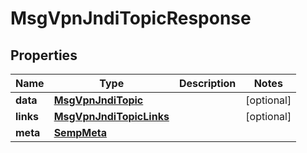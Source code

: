 

# MsgVpnJndiTopicResponse


## Properties

| Name | Type | Description | Notes |
|------------ | ------------- | ------------- | -------------|
|**data** | [**MsgVpnJndiTopic**](MsgVpnJndiTopic.md) |  |  [optional] |
|**links** | [**MsgVpnJndiTopicLinks**](MsgVpnJndiTopicLinks.md) |  |  [optional] |
|**meta** | [**SempMeta**](SempMeta.md) |  |  |



